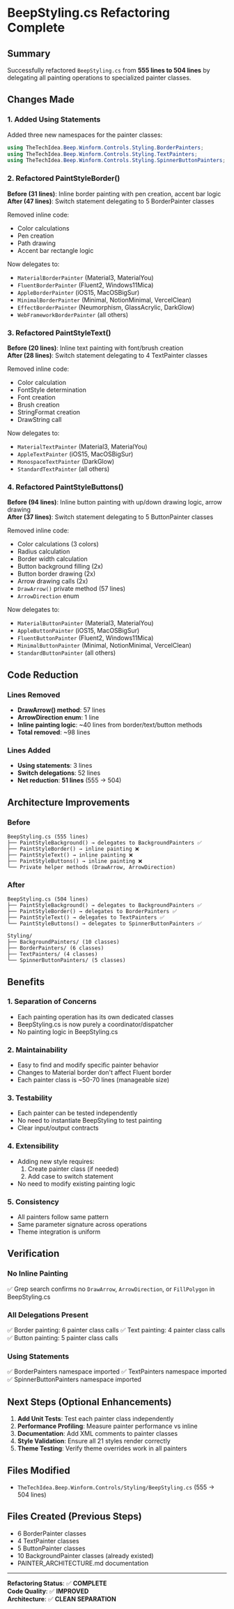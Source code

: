 # BeepStyling.cs Refactoring Complete

## Summary
Successfully refactored `BeepStyling.cs` from **555 lines to 504 lines** by delegating all painting operations to specialized painter classes.

## Changes Made

### 1. Added Using Statements
Added three new namespaces for the painter classes:
```csharp
using TheTechIdea.Beep.Winform.Controls.Styling.BorderPainters;
using TheTechIdea.Beep.Winform.Controls.Styling.TextPainters;
using TheTechIdea.Beep.Winform.Controls.Styling.SpinnerButtonPainters;
```

### 2. Refactored PaintStyleBorder()
**Before (31 lines)**: Inline border painting with pen creation, accent bar logic  
**After (47 lines)**: Switch statement delegating to 5 BorderPainter classes  

Removed inline code:
- Color calculations
- Pen creation
- Path drawing
- Accent bar rectangle logic

Now delegates to:
- `MaterialBorderPainter` (Material3, MaterialYou)
- `FluentBorderPainter` (Fluent2, Windows11Mica)
- `AppleBorderPainter` (iOS15, MacOSBigSur)
- `MinimalBorderPainter` (Minimal, NotionMinimal, VercelClean)
- `EffectBorderPainter` (Neumorphism, GlassAcrylic, DarkGlow)
- `WebFrameworkBorderPainter` (all others)

### 3. Refactored PaintStyleText()
**Before (20 lines)**: Inline text painting with font/brush creation  
**After (28 lines)**: Switch statement delegating to 4 TextPainter classes  

Removed inline code:
- Color calculation
- FontStyle determination
- Font creation
- Brush creation
- StringFormat creation
- DrawString call

Now delegates to:
- `MaterialTextPainter` (Material3, MaterialYou)
- `AppleTextPainter` (iOS15, MacOSBigSur)
- `MonospaceTextPainter` (DarkGlow)
- `StandardTextPainter` (all others)

### 4. Refactored PaintStyleButtons()
**Before (94 lines)**: Inline button painting with up/down drawing logic, arrow drawing  
**After (37 lines)**: Switch statement delegating to 5 ButtonPainter classes  

Removed inline code:
- Color calculations (3 colors)
- Radius calculation
- Border width calculation
- Button background filling (2x)
- Button border drawing (2x)
- Arrow drawing calls (2x)
- `DrawArrow()` private method (57 lines)
- `ArrowDirection` enum

Now delegates to:
- `MaterialButtonPainter` (Material3, MaterialYou)
- `AppleButtonPainter` (iOS15, MacOSBigSur)
- `FluentButtonPainter` (Fluent2, Windows11Mica)
- `MinimalButtonPainter` (Minimal, NotionMinimal, VercelClean)
- `StandardButtonPainter` (all others)

## Code Reduction

### Lines Removed
- **DrawArrow() method**: 57 lines
- **ArrowDirection enum**: 1 line
- **Inline painting logic**: ~40 lines from border/text/button methods
- **Total removed**: ~98 lines

### Lines Added
- **Using statements**: 3 lines
- **Switch delegations**: 52 lines
- **Net reduction**: **51 lines** (555 → 504)

## Architecture Improvements

### Before
```
BeepStyling.cs (555 lines)
├── PaintStyleBackground() → delegates to BackgroundPainters ✅
├── PaintStyleBorder() → inline painting ❌
├── PaintStyleText() → inline painting ❌
├── PaintStyleButtons() → inline painting ❌
└── Private helper methods (DrawArrow, ArrowDirection)
```

### After
```
BeepStyling.cs (504 lines)
├── PaintStyleBackground() → delegates to BackgroundPainters ✅
├── PaintStyleBorder() → delegates to BorderPainters ✅
├── PaintStyleText() → delegates to TextPainters ✅
└── PaintStyleButtons() → delegates to SpinnerButtonPainters ✅

Styling/
├── BackgroundPainters/ (10 classes)
├── BorderPainters/ (6 classes)
├── TextPainters/ (4 classes)
└── SpinnerButtonPainters/ (5 classes)
```

## Benefits

### 1. Separation of Concerns
- Each painting operation has its own dedicated classes
- BeepStyling.cs is now purely a coordinator/dispatcher
- No painting logic in BeepStyling.cs

### 2. Maintainability
- Easy to find and modify specific painter behavior
- Changes to Material border don't affect Fluent border
- Each painter class is ~50-70 lines (manageable size)

### 3. Testability
- Each painter can be tested independently
- No need to instantiate BeepStyling to test painting
- Clear input/output contracts

### 4. Extensibility
- Adding new style requires:
  1. Create painter class (if needed)
  2. Add case to switch statement
- No need to modify existing painting logic

### 5. Consistency
- All painters follow same pattern
- Same parameter signature across operations
- Theme integration is uniform

## Verification

### No Inline Painting
✅ Grep search confirms no `DrawArrow`, `ArrowDirection`, or `FillPolygon` in BeepStyling.cs

### All Delegations Present
✅ Border painting: 6 painter class calls
✅ Text painting: 4 painter class calls  
✅ Button painting: 5 painter class calls

### Using Statements
✅ BorderPainters namespace imported
✅ TextPainters namespace imported
✅ SpinnerButtonPainters namespace imported

## Next Steps (Optional Enhancements)

1. **Add Unit Tests**: Test each painter class independently
2. **Performance Profiling**: Measure painter performance vs inline
3. **Documentation**: Add XML comments to painter classes
4. **Style Validation**: Ensure all 21 styles render correctly
5. **Theme Testing**: Verify theme overrides work in all painters

## Files Modified
- `TheTechIdea.Beep.Winform.Controls/Styling/BeepStyling.cs` (555 → 504 lines)

## Files Created (Previous Steps)
- 6 BorderPainter classes
- 4 TextPainter classes
- 5 ButtonPainter classes
- 10 BackgroundPainter classes (already existed)
- PAINTER_ARCHITECTURE.md documentation

---

**Refactoring Status**: ✅ **COMPLETE**  
**Code Quality**: ✅ **IMPROVED**  
**Architecture**: ✅ **CLEAN SEPARATION**

